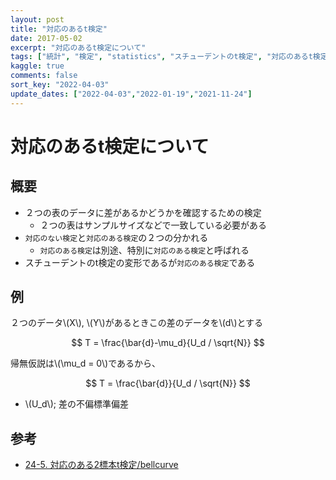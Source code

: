 ```yaml
---
layout: post
title: "対応のあるt検定"
date: 2017-05-02
excerpt: "対応のあるt検定について"
tags: ["統計", "検定", "statistics", "スチューデントのt検定", "対応のあるt検定"]
kaggle: true
comments: false
sort_key: "2022-04-03"
update_dates: ["2022-04-03","2022-01-19","2021-11-24"]
---
```


# 対応のあるt検定について

## 概要
 - ２つの表のデータに差があるかどうかを確認するための検定
   - ２つの表はサンプルサイズなどで一致している必要がある
 - `対応のない検定`と`対応のある検定`の２つの分かれる
   - `対応のある検定`は別途、特別に`対応のある検定`と呼ばれる
 - スチューデントのt検定の変形であるが`対応のある検定`である

## 例

２つのデータ\\(X\\), \\(Y\\)があるときこの差のデータを\\(d\\)とする  

$$
T = \frac{\bar{d}-\mu_d}{U_d / \sqrt{N}}
$$

帰無仮説は\\(\mu_d = 0\\)であるから、  

$$
T = \frac{\bar{d}}{U_d / \sqrt{N}}
$$

 - \\(U_d\\); 差の不偏標準偏差

## 参考
 - [24-5. 対応のある2標本t検定/bellcurve](https://bellcurve.jp/statistics/course/9453.html)
